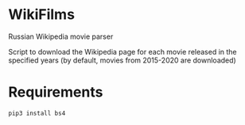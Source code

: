 # WikiFilms
Russian Wikipedia movie parser

Script to download the Wikipedia page for each movie released in the specified years (by default, movies from 2015-2020 are downloaded)

# Requirements
```pip3 install bs4```

